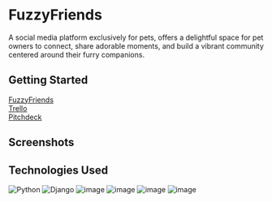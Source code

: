 # FuzzyFriends
A social media platform exclusively for
pets, offers a delightful space for pet
owners to connect, share adorable
moments, and build a vibrant
community centered around their
furry companions.
## Getting Started
[FuzzyFriends](https://fuzzyfriends-c9868e79d3bf.herokuapp.com/) <br>
[Trello](https://trello.com/b/N7aLm7cJ/fuzzyfriends) <br>
[Pitchdeck](https://www.canva.com/design/DAFvN5nXk5I/25WCuX4N91pPcKbFHRMuFw/view)

## Screenshots

## Technologies Used
![Python](https://img.shields.io/badge/python-3670A0?style=for-the-badge&logo=python&logoColor=ffdd54) ![Django](https://img.shields.io/badge/django-%23092E20.svg?style=for-the-badge&logo=django&logoColor=white) ![image](https://img.shields.io/badge/HTML5-E34F26?style=for-the-badge&logo=html5&logoColor=white) ![image](https://img.shields.io/badge/GitHub-100000?style=for-the-badge&logo=github&logoColor=white) ![image](https://img.shields.io/badge/Heroku-430098?style=for-the-badge&logo=heroku&logoColor=white) ![image](https://img.shields.io/badge/Bootstrap-563D7C?style=for-the-badge&logo=bootstrap&logoColor=white)